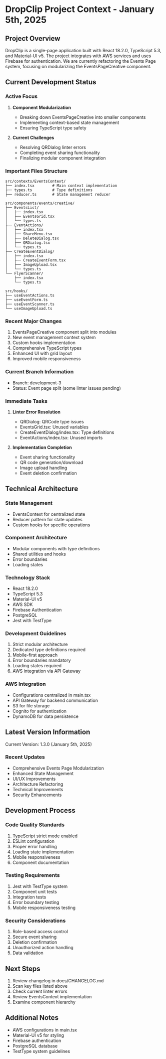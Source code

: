 # DropClip Project Context - January 5th, 2025

## Project Overview

DropClip is a single-page application built with React 18.2.0, TypeScript 5.3, and Material-UI v5. The project integrates with AWS services and uses Firebase for authentication. We are currently refactoring the Events Page system, focusing on modularizing the EventsPageCreative component.

## Current Development Status

### Active Focus

1. **Component Modularization**

   - Breaking down EventsPageCreative into smaller components
   - Implementing context-based state management
   - Ensuring TypeScript type safety

2. **Current Challenges**
   - Resolving QRDialog linter errors
   - Completing event sharing functionality
   - Finalizing modular component integration

### Important Files Structure

```
src/contexts/EventsContext/
├── index.tsx        # Main context implementation
├── types.ts         # Type definitions
├── reducer.ts       # State management reducer

src/components/events/creative/
├── EventsList/
│   ├── index.tsx
│   ├── EventsGrid.tsx
│   └── types.ts
├── EventActions/
│   ├── index.tsx
│   ├── ShareMenu.tsx
│   ├── DeleteDialog.tsx
│   ├── QRDialog.tsx
│   └── types.ts
├── CreateEventDialog/
│   ├── index.tsx
│   ├── CreateEventForm.tsx
│   ├── ImageUpload.tsx
│   └── types.ts
└── FlyerScanner/
    ├── index.tsx
    └── types.ts

src/hooks/
├── useEventActions.ts
├── useEventForm.ts
├── useEventScanner.ts
└── useImageUpload.ts
```

### Recent Major Changes

1. EventsPageCreative component split into modules
2. New event management context system
3. Custom hooks implementation
4. Comprehensive TypeScript types
5. Enhanced UI with grid layout
6. Improved mobile responsiveness

### Current Branch Information

- Branch: development-3
- Status: Event page split (some linter issues pending)

### Immediate Tasks

1. **Linter Error Resolution**

   - QRDialog: QRCode type issues
   - EventsGrid.tsx: Unused variables
   - CreateEventDialog/index.tsx: Type definitions
   - EventActions/index.tsx: Unused imports

2. **Implementation Completion**
   - Event sharing functionality
   - QR code generation/download
   - Image upload handling
   - Event deletion confirmation

## Technical Architecture

### State Management

- EventsContext for centralized state
- Reducer pattern for state updates
- Custom hooks for specific operations

### Component Architecture

- Modular components with type definitions
- Shared utilities and hooks
- Error boundaries
- Loading states

### Technology Stack

- React 18.2.0
- TypeScript 5.3
- Material-UI v5
- AWS SDK
- Firebase Authentication
- PostgreSQL
- Jest with TestType

### Development Guidelines

1. Strict modular architecture
2. Dedicated type definitions required
3. Mobile-first approach
4. Error boundaries mandatory
5. Loading states required
6. AWS integration via API Gateway

### AWS Integration

- Configurations centralized in main.tsx
- API Gateway for backend communication
- S3 for file storage
- Cognito for authentication
- DynamoDB for data persistence

## Latest Version Information

Current Version: 1.3.0 (January 5th, 2025)

### Recent Updates

- Comprehensive Events Page Modularization
- Enhanced State Management
- UI/UX Improvements
- Architecture Refactoring
- Technical Improvements
- Security Enhancements

## Development Process

### Code Quality Standards

1. TypeScript strict mode enabled
2. ESLint configuration
3. Proper error handling
4. Loading state implementation
5. Mobile responsiveness
6. Component documentation

### Testing Requirements

1. Jest with TestType system
2. Component unit tests
3. Integration tests
4. Error boundary testing
5. Mobile responsiveness testing

### Security Considerations

1. Role-based access control
2. Secure event sharing
3. Deletion confirmation
4. Unauthorized action handling
5. Data validation

## Next Steps

1. Review changelog in docs/CHANGELOG.md
2. Scan key files listed above
3. Check current linter errors
4. Review EventsContext implementation
5. Examine component hierarchy

## Additional Notes

- AWS configurations in main.tsx
- Material-UI v5 for styling
- Firebase authentication
- PostgreSQL database
- TestType system guidelines
